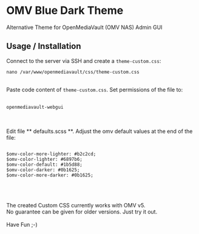 # OMV Blue Dark Theme
Alternative Theme for OpenMediaVault (OMV NAS) Admin GUI

## Usage / Installation
Connect to the server via SSH and create a <code>theme-custom.css</code>:
<br>
<pre>
<code>nano /var/www/openmediavault/css/theme-custom.css</code>
</pre>
<br>
Paste code content of <code>theme-custom.css</code>. Set permissions of the file to:
<br>
<br>
<pre>
<code>openmediavault-webgui</code>
</pre>
<br>
<br> Edit file ** defaults.scss **. Adjust the omv default values at the end of the file:
<pre>
<code>
$omv-color-more-lighter: #b2c2cd;
$omv-color-lighter: #6897b6;
$omv-color-default: #1b5d88;
$omv-color-darker: #0b1625;
$omv-color-more-darker: #0b1625;
</code>
</pre>
<br>
<br>
The created Custom CSS currently works with OMV v5.<br>
No guarantee can be given for older versions. Just try it out.
<br>
<br>
Have Fun ;-)
